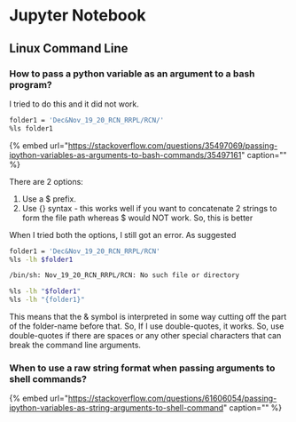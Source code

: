 # Jupyter Notebook

## Linux Command Line

### How to pass a python variable as an argument to a bash program?

I tried to do this and it did not work.

```bash
folder1 = 'Dec&Nov_19_20_RCN_RRPL/RCN/'
%ls folder1
```

{% embed url="https://stackoverflow.com/questions/35497069/passing-ipython-variables-as-arguments-to-bash-commands/35497161" caption="" %}

There are 2 options:

1. Use a $ prefix. 
2. Use {} syntax - this works well if you want to concatenate 2 strings to form the file path whereas $ would NOT work. So, this is better 

When I tried both the options, I still got an error. As suggested

```bash
folder1 = 'Dec&Nov_19_20_RCN_RRPL/RCN'
%ls -lh $folder1

/bin/sh: Nov_19_20_RCN_RRPL/RCN: No such file or directory

%ls -lh "$folder1"
%ls -lh "{folder1}"
```

This means that the & symbol is interpreted in some way cutting off the part of the folder-name before that. So, If I use double-quotes, it works. So, use double-quotes if there are spaces or any other special characters that can break the command line arguments.

### When to use a raw string format when passing arguments to shell commands?

{% embed url="https://stackoverflow.com/questions/61606054/passing-ipython-variables-as-string-arguments-to-shell-command" caption="" %}

